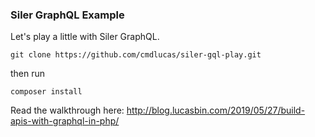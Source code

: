 ### Siler GraphQL Example

Let's play a little with Siler GraphQL.

```
git clone https://github.com/cmdlucas/siler-gql-play.git
```

then run

```
composer install
```

Read the walkthrough here: [ http://blog.lucasbin.com/2019/05/27/build-apis-with-graphql-in-php/ ](http://blog.lucasbin.com/2019/05/27/build-apis-with-graphql-in-php/)